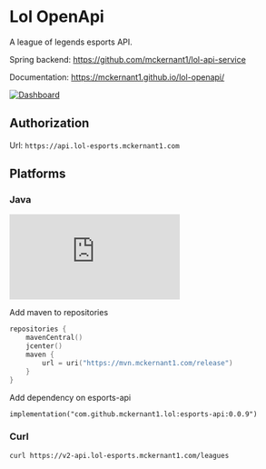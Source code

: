 # Lol OpenApi
A league of legends esports API.

Spring backend: https://github.com/mckernant1/lol-api-service

Documentation: https://mckernant1.github.io/lol-openapi/

[![Dashboard](https://img.shields.io/static/v1?label=AWS&message=Dashboard&color=green)](https://cloudwatch.amazonaws.com/dashboard.html?dashboard=Lol-Esports-Api-V2&context=eyJSIjoidXMtZWFzdC0xIiwiRCI6ImN3LWRiLTY1MzUyODg3Mzk1MSIsIlUiOiJ1cy1lYXN0LTFfWWdlV3dsS0tGIiwiQyI6Ijc4OHJ1bGIzdDNvaTc3dTJjbGhoOTlzbGNpIiwiSSI6InVzLWVhc3QtMTozZTFmYmM5Yi05MDZmLTQ5ZjQtOWFkYy0xZmE1OTJkNjk1YjkiLCJPIjoiYXJuOmF3czppYW06OjY1MzUyODg3Mzk1MTpyb2xlL3NlcnZpY2Utcm9sZS9DV0RCU2hhcmluZy1QdWJsaWNSZWFkT25seUFjY2Vzcy1YWDNITURQRyIsIk0iOiJQdWJsaWMifQ==)


## Authorization

Url: `https://api.lol-esports.mckernant1.com`

## Platforms

### Java

![Version](https://badgen.net/maven/v/metadata-url/https/mvn.mckernant1.com/release/com/github/mckernant1/lol/esports-api/maven-metadata.xml)


Add maven to repositories
```build.gradle.kts
repositories {
    mavenCentral()
    jcenter()
    maven {
        url = uri("https://mvn.mckernant1.com/release")
    }
}
```

Add dependency on esports-api
```
implementation("com.github.mckernant1.lol:esports-api:0.0.9")
```



### Curl

```bash
curl https://v2-api.lol-esports.mckernant1.com/leagues
```
